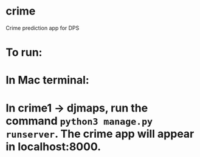 # crime
Crime prediction app for DPS <br/>

# To run: <br/>
#  In Mac terminal: <br/>
#    In crime1 → djmaps, run the command `python3 manage.py runserver`. The crime app will appear in localhost:8000.
